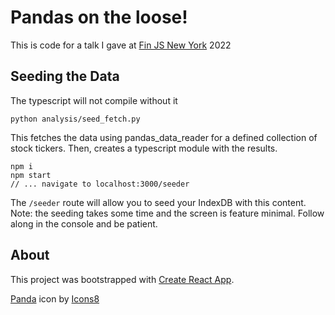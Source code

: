 # Pandas on the loose!

This is code for a talk I gave at [Fin JS New York](https://finjs.com/) 2022

## Seeding the Data

The typescript will not compile without it

```
python analysis/seed_fetch.py
```

This fetches the data using pandas_data_reader for a defined collection of stock tickers. Then, creates a typescript module with the results.

```
npm i
npm start
// ... navigate to localhost:3000/seeder
```

The `/seeder` route will allow you to seed your IndexDB with this content. Note: the seeding takes some time and the screen is feature minimal. Follow along in the console and be patient.

## About

This project was bootstrapped with [Create React App](https://github.com/facebook/create-react-app).

<a target="_blank" href="https://icons8.com/icon/9219/panda">Panda</a> icon by <a target="_blank" href="https://icons8.com">Icons8</a>

